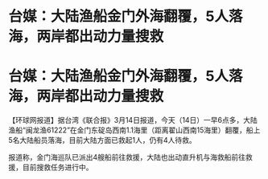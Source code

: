 # 台媒：大陆渔船金门外海翻覆，5人落海，两岸都出动力量搜救

# 台媒：大陆渔船金门外海翻覆，5人落海，两岸都出动力量搜救

【环球网报道】据台湾《联合报》3月14日报道，今天（14日）一早6点多，大陆渔船“闽龙渔61222”在金门东碇岛西南1.1海里（距离翟山西南15海里）翻覆，船上5名大陆船员落海，目前大陆方面已救起1人，仍有4人待救。

报道称，金门海巡队已派出4艘船前往救援，大陆也出动直升机与海救船前往救援，目前搜救任务进行中。

